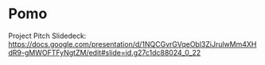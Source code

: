 # Pomo

Project Pitch Slidedeck: https://docs.google.com/presentation/d/1NQCGvrGVqeObl3ZiJrulwMm4XHdR9-gMWOFTFyNgtZM/edit#slide=id.g27c1dc88024_0_22
